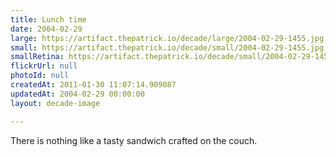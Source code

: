 ```yaml
---
title: Lunch time
date: 2004-02-29
large: https://artifact.thepatrick.io/decade/large/2004-02-29-1455.jpg
small: https://artifact.thepatrick.io/decade/small/2004-02-29-1455.jpg
smallRetina: https://artifact.thepatrick.io/decade/small/2004-02-29-1455@2x.jpg
flickrUrl: null
photoId: null
createdAt: 2011-01-30 11:07:14.909087
updatedAt: 2004-02-29 00:00:00
layout: decade-image

---
```

There is nothing like a tasty sandwich crafted on the couch.
